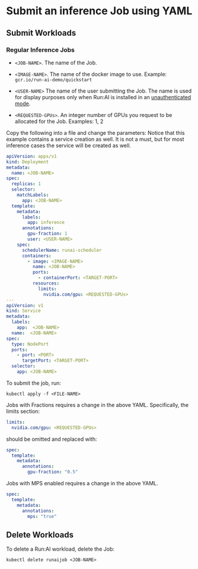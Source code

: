# Submit an inference Job using YAML



## Submit Workloads


### Regular Inference Jobs

* ``<JOB-NAME>``. The name of the Job.

* ``<IMAGE-NAME>``. The name of the docker image to use. Example: ``gcr.io/run-ai-demo/quickstart``

* ``<USER-NAME>`` The name of the user submitting the Job. The name is used for display purposes only when Run:AI is installed in an [unauthenticated mode](../../Administrator/Cluster-Setup/researcher-authentication.md).

* ``<REQUESTED-GPUs>``. An integer number of GPUs you request to be allocated for the Job. Examples: 1, 2

Copy the following into a file and change the parameters:
Notice that this example contains a service creation as well. It is not a must, but for most inference cases the service will be created as well.  

```yaml
apiVersion: apps/v1
kind: Deployment
metadata:
  name: <JOB-NAME>
spec:
  replicas: 1
  selector:
    matchLabels:
      app: <JOB-NAME>
  template:
    metadata:
      labels:
        app: inference
      annotations:
        gpu-fraction: 1
        user: <USER-NAME>
    spec:
      schedulerName: runai-scheduler
      containers:
        - image: <IMAGE-NAME>
          name: <JOB-NAME>
          ports:
            - containerPort: <TARGET-PORT>
          resources:
            limits:
              nvidia.com/gpu: <REQUESTED-GPUs>
---
apiVersion: v1
kind: Service
metadata:
  labels:
    app:  <JOB-NAME>
  name:  <JOB-NAME>
spec:
  type: NodePort
  ports:
    - port: <PORT>
      targetPort: <TARGET-PORT>
  selector:
    app: <JOB-NAME>
```


To submit the job, run:

```
kubectl apply -f <FILE-NAME>
```


Jobs with Fractions requires a change in the above YAML. Specifically, the limits section:


``` yaml
limits:
  nvidia.com/gpu: <REQUESTED-GPUs>
```

should be omitted and replaced with:

``` yaml
spec:
  template: 
    metadata:
      annotations:
        gpu-fraction: "0.5"
``` 

Jobs with MPS enabled requires a change in the above YAML. 

``` yaml
spec:
  template: 
    metadata:
      annotations:
        mps: "true"
``` 


## Delete Workloads

To delete a Run:AI workload, delete the Job:

```
kubectl delete runaijob <JOB-NAME>
```
